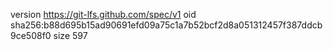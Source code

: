 version https://git-lfs.github.com/spec/v1
oid sha256:b88d695b15ad90691efd09a75c1a7b52bcf2d8a051312457f387ddcb9ce508f0
size 597
